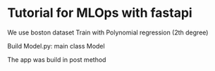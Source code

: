 # Tutorial for MLOps with fastapi 

We use boston dataset 
Train with Polynomial regression (2th degree)

Build Model.py: main class Model 

The app was build in post method 

